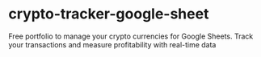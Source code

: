 # crypto-tracker-google-sheet
Free portfolio to manage your crypto currencies for Google Sheets. Track your transactions and measure profitability with real-time data
